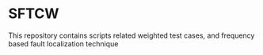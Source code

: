 # SFTCW
This repository contains scripts related weighted test cases, and frequency based fault localization technique
